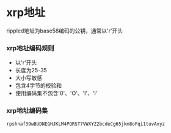 # xrp地址
rippled地址为base58编码的公钥，通常以'r'开头

### xrp地址编码规则
* 以'r'开头
* 长度为25-35
* 大小写敏感
* 包含4字节的校验和
* 使用编码集不包含'0'、'O'、'I'、'l'

### xrp地址编码集
``rpshnaf39wBUDNEGHJKLM4PQRST7VWXYZ2bcdeCg65jkm8oFqi1tuvAxyz``

